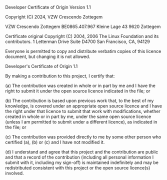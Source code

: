 Developer Certificate of Origin
Version 1.1

Copyright (C) 2024, VZW Crescendo Zottegem

VZW Crescendo Zottegem
BE0865.407.967
Kleine Lage 43
9620 Zottegem

Certificate original Copyright (C) 2004, 2006 The Linux Foundation and its contributors.
1 Letterman Drive
Suite D4700
San Francisco, CA, 94129

Everyone is permitted to copy and distribute verbatim copies of this
licence document, but changing it is not allowed.

Developer's Certificate of Origin 1.1

By making a contribution to this project, I certify that:

(a) The contribution was created in whole or in part by me and I
have the right to submit it under the open source licence
indicated in the file; or

(b) The contribution is based upon previous work that, to the best
of my knowledge, is covered under an appropriate open source
licence and I have the right under that licence to submit that
work with modifications, whether created in whole or in part
by me, under the same open source licence (unless I am
permitted to submit under a different licence), as indicated
in the file; or

(c) The contribution was provided directly to me by some other
person who certified (a), (b) or (c) and I have not modified
it.

(d) I understand and agree that this project and the contribution
are public and that a record of the contribution (including all
personal information I submit with it, including my sign-off) is
maintained indefinitely and may be redistributed consistent with
this project or the open source licence(s) involved.
